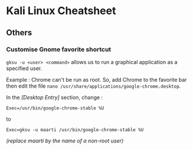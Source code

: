 # Kali Linux Cheatsheet

## Others
### Customise Gnome favorite shortcut
`gksu -u <user> <command>` allows us to run a graphical application as a specified user.

Example : Chrome can't be run as root. So, add Chrome to the favorite bar then edit the file `nano /usr/share/applications/google-chrome.desktop`.

In the *[Desktop Entry]* section, change :
```
Exec=/usr/bin/google-chrome-stable %U
```
to
```
Exec=gksu -u maarti /usr/bin/google-chrome-stable %U
```
*(replace maarti by the name of a non-root user)*
